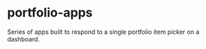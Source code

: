 # portfolio-apps
Series of apps built to respond to a single portfolio item picker on a dashboard.  
